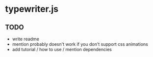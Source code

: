 # typewriter.js

## TODO
- write readme
- mention probably doesn't work if you don't support css animations
- add tutorial / how to use / mention dependencies